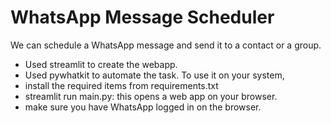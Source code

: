 # WhatsApp Message Scheduler
We can schedule a WhatsApp message and send it to a contact or a group.
- Used streamlit to create the webapp.
- Used pywhatkit to automate the task.
To use it on your system,
- install the required items from requirements.txt
- streamlit run main.py: this opens a web app on your browser.
- make sure you have WhatsApp logged in on the browser.
